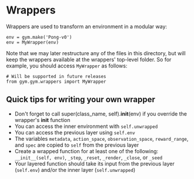 # Wrappers

Wrappers are used to transform an environment in a modular way:

```
env = gym.make('Pong-v0')
env = MyWrapper(env)
```

Note that we may later restructure any of the files in this directory,
but will keep the wrappers available at the wrappers' top-level
folder. So for example, you should access `MyWrapper` as follows:

```
# Will be supported in future releases
from gym.gym.wrappers import MyWrapper
```

## Quick tips for writing your own wrapper

- Don't forget to call super(class_name, self).__init__(env) if you override the wrapper's __init__ function
- You can access the inner environment with `self.unwrapped`
- You can access the previous layer using `self.env`
- The variables `metadata`, `action_space`, `observation_space`, `reward_range`, and `spec` are copied to `self` from the previous layer
- Create a wrapped function for at least one of the following: `__init__(self, env)`, `_step`, `_reset`, `_render`, `_close`, or `_seed`
- Your layered function should take its input from the previous layer (`self.env`) and/or the inner layer (`self.unwrapped`)
